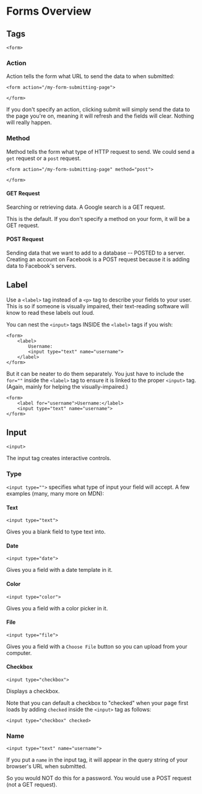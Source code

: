 # Forms Overview

## Tags

`<form>`

### Action

Action tells the form what URL to send the data to when submitted:

```
<form action="/my-form-submitting-page">

</form>
```
If you don't specify an action, clicking submit will simply send the data to the page you're on, meaning it will refresh and the fields will clear. Nothing will really happen.

### Method

Method tells the form what type of HTTP request to send. We could send a `get` request or a `post` request.
```
<form action="/my-form-submitting-page" method="post">

</form>
```

#### GET Request

Searching or retrieving data. A Google search is a GET request.

This is the default. If you don't specify a method on your form, it will be a GET request.

#### POST Request

Sending data that we want to add to a database -- POSTED to a server. Creating an account on Facebook is a POST request because it is adding data to Facebook's servers.

## Label

Use a `<label>` tag instead of a `<p>` tag to describe your fields to your user. This is so if someone is visually impaired, their text-reading software will know to read these labels out loud.

You can nest the `<input>` tags INSIDE the `<label>` tags if you wish:

```
<form>
	<label>
		Username:
		<input type="text" name="username">
	</label>
</form>
```

But it can be neater to do them separately. You just have to include the `for=""` inside the `<label>` tag to ensure it is linked to the proper `<input>` tag. (Again, mainly for helping the visually-impaired.)

```
<form>
	<label for="username">Username:</label>
	<input type="text" name="username">
</form>
```

## Input

`<input>`

The input tag creates interactive controls.

### Type

`<input type="">` specifies what type of input your field will accept. A few examples (many, many more on MDN):

#### Text

`<input type="text">`

Gives you a blank field to type text into.

#### Date

`<input type="date">`

Gives you a field with a date template in it.

#### Color

`<input type="color">`

Gives you a field with a color picker in it.

#### File

`<input type="file">`

Gives you a field with a `Choose File` button so you can upload from your computer.

#### Checkbox

`<input type="checkbox">`

Displays a checkbox.

Note that you can default a checkbox to "checked" when your page first loads by adding `checked` inside the `<input>` tag as follows:

`<input type="checkbox" checked>`

### Name

`<input type="text" name="username">`

If you put a `name` in the input tag, it will appear in the query string of your browser's URL when submitted.

So you would NOT do this for a password. You would use a POST request (not a GET request).